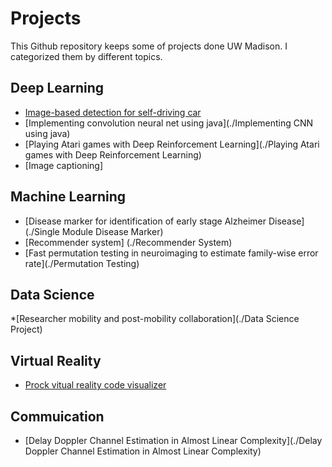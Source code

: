 # Projects
This Github repository keeps some of projects done UW Madison. I categorized them by different topics.
## Deep Learning
* [Image-based detection for self-driving car]()
* [Implementing convolution neural net using java](./Implementing CNN using java)
* [Playing Atari games with Deep Reinforcement Learning](./Playing Atari games with Deep Reinforcement Learning)
* [Image captioning]

## Machine Learning
* [Disease marker for identification of early stage Alzheimer Disease](./Single Module Disease Marker)
* [Recommender system] (./Recommender System)
* [Fast permutation testing in neuroimaging to estimate family-wise error rate](./Permutation Testing)

## Data Science
*[Researcher mobility and post-mobility collaboration](./Data Science Project)

## Virtual Reality
* [Prock vitual reality code visualizer](./Prock)

## Commuication
* [Delay Doppler Channel Estimation in Almost Linear Complexity](./Delay Doppler Channel Estimation in Almost Linear Complexity)
